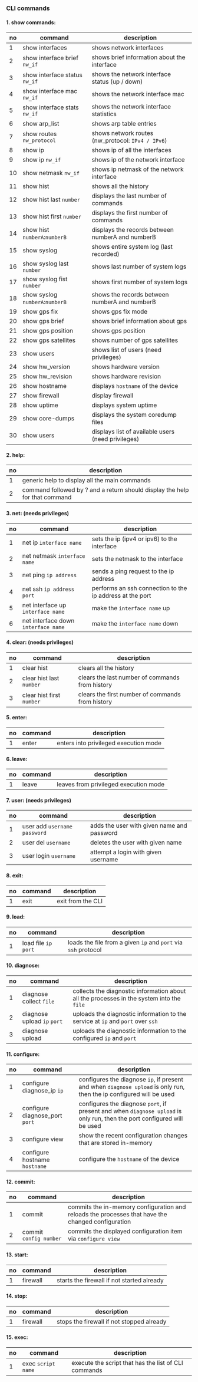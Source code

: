 ### CLI commands

#### 1. show commands:
no | command | description|
---|---------|------------|
1  | show interfaces |             shows network interfaces |
2  | show interface brief `nw_if` |       shows brief information about the interface |
3  | show interface status `nw_if` |      shows the network interface status (up / down) |
4  | show interface mac `nw_if` |         shows the network interface mac |
5  | show interface stats `nw_if` |       shows the network interface statistics |
6  | show arp_list |                    shows arp table entries |
7  | show routes `nw_protocol` |        shows network routes (nw_protocol: `IPv4 / IPv6`) |
8  | show ip |                          shows ip of all the interfaces |
9  | show ip `nw_if` |                  shows ip of the network interface |
10  | show netmask `nw_if` |            shows ip netmask of the network interface |
11  | show hist |                        shows all the history |
12 | show hist last `number` |         displays the last number of commands |
13 | show hist first `number` |        displays the first number of commands |
14 | show hist `numberA`:`numberB` |   displays the records between numberA and numberB |
15 | show syslog |                     shows entire system log (last recorded) |
16 | show syslog last `number` |       shows last number of system logs |
17 | show syslog fist `number` |       shows first number of system logs |
18 | show syslog `numberA`:`numberB` | shows the records between numberA and numberB |
19 | show gps fix |                    shows gps fix mode |
20 | show gps brief |                  shows brief information about gps |
21 | show gps position |              shows gps position |
22 | show gps satellites |             shows number of gps satellites |
23 | show users |                      shows list of users (need privileges) |
24 | show hw_version |                 shows hardware version |
25 | show hw_revision |                shows hardware revision |
26 | show hostname |  displays `hostname` of the device |
27 | show firewall |  display firewall |
28 | show uptime | displays system uptime |
29 | show core-dumps | displays the system coredump files |
30 | show users | displays list of available users (need privileges) |

#### 2. help:
no | description |
---|-------------|
1  | generic help to display all the main commands
2  | command followed by ? and a return should display the help for that command

#### 3. net: (needs privileges)
no | command | description |
---|---------|-------------|
1  | net ip `interface name`   |        sets the ip (ipv4 or ipv6) to the interface |
2  | net netmask `interface name` |     sets the netmask to the interface |
3  | net ping `ip address`  |          sends a ping request to the ip address |
4  | net ssh `ip address` `port` | performs an ssh connection to the ip address at the port |
5  | net interface up `interface name` | make the `interface name` up |
6  | net interface down `interface name` | make the `interface name` down |

#### 4. clear: (needs privileges)
no | command | description |
---|---------|-------------|
1  | clear hist |                       clears all the history |
2  | clear hist last `number` |         clears the last number of commands from history |
3  | clear hist first `number` |        clears the first number of commands from history |

#### 5. enter:
no | command | description |
---|---------|------------|
1  | enter |                            enters into privileged execution mode |

#### 6. leave:
no | command | description |
---|---------|-------------|
1  | leave |                            leaves from privileged execution mode |

#### 7. user: (needs privileges)
no | command | description |
---|---------|-------------|
1  | user add `username` `password` |   adds the user with given name and password |
2  | user del `username` |              deletes the user with given name |
3  | user login `username` |            attempt a login with given username |

#### 8. exit:
no | command | description |
---|---------|-------------|
1  | exit |                             exit from the CLI |

#### 9. load:
no | command | description |
---|---------|-------------|
1  | load file `ip` `port` | loads the file from a given `ip` and `port` via `ssh` protocol

#### 10. diagnose:
no | command | description |
---|---------|-------------|
1  | diagnose collect `file` | collects the diagnostic information about all the processes in the system into the `file` |
2  | diagnose upload `ip` `port` | uploads the diagnostic information to the service at `ip` and `port` over `ssh` |
3  | diagnose upload | uploads the diagnostic information to the configured `ip` and `port` |

#### 11. configure:
no | command | description |
---|---------|-------------|
1  | configure diagnose_ip `ip` | configures the diagnose `ip`, if present and when `diagnose upload` is only run, then the ip configured will be used |
2  | configure diagnose_port `port` | configures the diagnose `port`, if present and when `diagnose upload` is only run, then the port configured will be used |
3  | configure view | show the recent configuration changes that are stored in-memory |
4  | configure hostname `hostname` | configure the `hostname` of the device

#### 12. commit:
no | command | description |
---|---------|-------------|
1  | commit  | commits the in-memory configuration and reloads the processes that have the changed configuration |
2  | commit `config number` | commits the displayed configuration item via `configure view` |

#### 13. start:

no | command | description |
---|---------|-------------|
1  | firewall | starts the firewall if not started already |

#### 14. stop:

no | command | description |
---|---------|-------------|
1  | firewall | stops the firewall if not stopped already |

#### 15. exec:

no | command | description |
---|---------|-------------|
1  | exec `script name` | execute the script that has the list of CLI commands |
